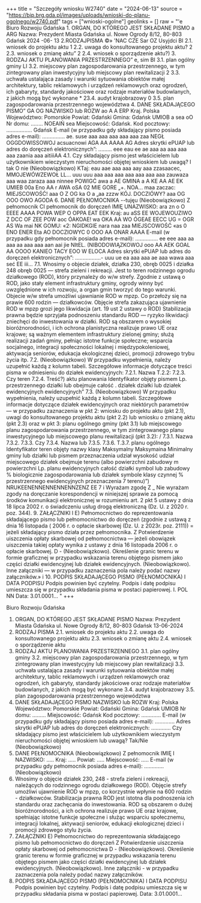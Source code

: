 +++
title = "Szczegóły wniosku W2740"
date = "2024-06-13"
source = "https://bip.brg.gda.pl/images/uploads/wnioski-do-planu-ogolnego/w2740.pdf"
tags = ["wnioski-ogolne"]
geolinks = []
raw = "'e Biuro Rozwoju Gdańska 1. ORGAN, DO KTÓREGO JEST SKŁADANE PISMO a ARG Nazwa: Prezydent Miasta Gdańska ul. Nowe Ogrody 8/12, 80-803 Gdańsk 2024 -06- 13 2.RODZAJPISMA ©» 'NAC CZE Sar OZ Usyjdci BI 2.1. wniosek do projektu aktu 1 2.2. uwaga do konsultowanego projektu aktu? 2 2.3. wniosek o zmianę aktu” 2 2.4. wniosek o sporządzenie aktu?) 3. RODZAJ AKTU PLANOWANIA PRZESTRZENNEGO” e, sim  BI 3.1. plan ogólny gminy LI 3.2. miejscowy plan zagospodarowania przestrzennego, w tym zintegrowany plan inwestycyjny lub  miejscowy plan rewitalizacji 2 3.3. uchwała ustalająca zasady i warunki sytuowania obiektów małej architektury, tablic reklamowych  i urządzeń reklamowych oraz ogrodzeń, ich gabaryty, standardy jakościowe oraz rodzaje materiałów   budowlanych, z jakich mogą być wykonane   * 23.4. audyt krajobrazowy  0 3.5. plan zagospodarowania przestrzennego województwa 4. DANE SKŁADAJĄCEGO PISMO” GA OG NAZWISKO lub ROZW ao A A ERP Kraj. Polska Województwo: Pomorskie  Powiat: Gdański Gmina: Gdańsk   UMIOB a sea oO Nr domu: ........ NOEAIŃ sea  Miejscowość: Gdańsk. Kod pocztowy: ................. Gdańsk  E-mail (w przypadku gdy składający pismo posiada adres e-mail): ............... ae. suse aaa aaa aaa aaa aaa zaa  NEGŁ OGGDOWISSOWOJ acsuacnowi AGA AA AAAA AG Adres skrytki ePUAP lub adres do doręczeń elektronicznych”: ......... eee eau ee ae aaa aa aaa aaa aaa zaania aaa aitiiiAA 4.1. Czy składający pismo jest właścicielem lub użytkownikiem wieczystym nieruchomości objętej wnioskiem lub uwagą? I tak O nie (Nieobowiązkowo)  KTaj: eau aae aaa aaa aay aaa zzasaacec, MMOJEWÓWZEWOŁ LL... uuu uuu aaa aaa aaa aaa aaa aaa aaa zauwaza aaa waa zaraza aaa ninnee  POWIGĆ awa a AE GMINA a A KE AA AE EK UMIEB 00a Eno AA r AWA oSA 02 MIE GORE „+. NOA... maa zaczac:  MIEJSCOWOŚĆ! aaa O Z OG ka O a „aa zzzw KÓJ. DOCZIÓWY? aaa OG OOO OWO AGODA  6. DANE PEŁNOMOCNIKA --tujęu  (Nieobowiązkowo)   Z pełnomocnik CI pełnomocnik do doręczeń IMIĘ UNAZWISKO: ara zn o O EEEE AAAA POWA WEP O OPPA EAT EEK  Kraj: au aSS EE WOJEWOUZIWO Z DCC OF ZEE  POW aoc ÓAKOAE! wa OKA AA WO ÓGEAE EECC UG = OGR AS Wa mai NK GOMU: «2: NGIDKGIE nara naa zaa  MIEJSCOWOŚĆ «as 0 ENO ENER Eta AO DOCZIOWYC 0 OOO AA ONAR AAAA   E-mail (w przypadku gdy pełnomocnik posiada adres e-mail): ............... ee eee aaa aa aaa aa aaa aaa aan aai jie NItEL. (NIBODOWIĄZKOWOJ ooo AA AEK GOAL AA OOOO KANIEO TACY EOO W ELOCA Adres skrytki ePUAP lub adres do doręczeń elektronicznych”: .................- uuu ue ea aaa aaa ae aaa wawa aaa seć  EE iii... 7.1. Wnosimy o objecie działek, działka 230, obręb 0025 i działka 248 obręb 0025 — strefa zieleni i rekreacji. Jest to teren  rodzinnego ogrodu działkowego (ROD), który przynależy do w/w strefy. Zgodnie z ustawą o ROD, jako stały element infrastruktury gminy, ogrody winny być uwzględnione w ich rozwoju, a organ gmin tworzyć do tego warunki. Objecie w/w strefa umożliwi ujawnianie ROD w mpzp. Co przełoży się na prawie 600 rodzin — działkowców. Objęcie strefa  zakazująca ujawnienie ROD w mpzp grozi jego likwidacja (art. 19 ust 2 ustawy o ROD) Stabilizacja prawna będzie sprzyjała podnoszeniu standardu ROD — ryzyko likwidacji zniechęci do inwestowania w działki. ROD są obszarem o  wysokiej bioróżnorodności, i ich ochrona planistyczna realizuje prawo UE oraz krajowe; są ważnym elementem  infrastruktury zielonej gminy; służą realizacji zadań gminy, pełniąc istotne funkcje społeczne; wsparcia socjalnego, integracji społeczności lokalnej i międzypokoleniowej, aktywacja seniorów, edukacja ekologicznej dzieci, promocji zdrowego trybu życia itp.   7.2. (Nieobowiązkowo) W przypadku wypełnienia, należy uzupełnić każdą z kolumn tabeli.    Szczegółowe informacje dotyczące treści pisma w odniesieniu do działek ewidencyjnych:   7.2.1. Nazwa T.2.2: 7.2.3. Czy teren 7.2.4. Treść?) aktu planowania Identyfikator objęty pismem   Lp.  przestrzennego działki lub obejmuje całość  . działek działki lub działek   ewidencyjnych ewidencyjnych”   7.3. (Nieobowiązkowo) W przypadku wypełnienia, należy uzupełnić każdą z kolumn tabeli. Szczegółowe   informacje dotyczące działek ewidencyjnych oraz niektórych parametrów — w przypadku zaznaczenia w   pkt 2: wniosku do projektu aktu (pkt 2.1), uwagi do konsultowanego projektu aktu (pkt 2.2) lub wniosku o   zmianę aktu (pkt 2.3) oraz w pkt 3: planu ogólnego gminy (pkt 3.1) lub miejscowego planu   zagospodarowania przestrzennego, w tym zintegrowanego planu inwestycyjnego lub miejscowego planu   rewitalizacji (pkt 3.2): / 7.3.1. Nazwa 7.3.2. 7.3.3. Czy 7.3.4. Nazwa lub 7.3.5. 7.3.6. T.3.7.   planu ogólnego Identyfikator teren objęty nazwy klasy Maksymalny Maksymaina Minimalny   gminy lub działki lub pismem przeznaczenia udział wysokość udział  miejscowego działek  obejmuje terenu (albo powierzchni zabudowy m powierzchni Lp. planu ewidencyjnych  całość działki symbol lub zabudowy % biologicznie  zagospodarowania lub działek symbole klasy czynnej %   przestrzennego ewidencyjnych przeznaczenia   7 terenu)”)    NRUKEENENNENNENNENNZENZ EE 7      i Wyrażam zgodę Z _ Nie wyrażam zgody   na doręczanie korespondencji w niniejszej sprawie za pomocą środków komunikacji elektronicznej w rozumieniu art. 2 pkt  5 ustawy z dnia 18 lipca 2002 r. o świadczeniu usług drogą elektroniczną (Dz. U. z 2020 r. poz. 344).  9. ZAŁĄCZNIKI l  E) Pełnomocnictwo do reprezentowania składającego pismo lub pełnomocnictwo do doręczeń (zgodnie z ustawą z dnia 16 listopada (  2006 r. o opłacie skarbowej (Dz. U. z 2023r. poz. 2111)) = jeżeli składający pismo działa przez pełnomocnika.   Z Potwierdzenie uiszczenia opłaty skarbowej od pełnomocnictwa — jeżeli obowiązek uiszczenia takiej opłaty wynika z ustawy z dnia   16 listopada 2006 r. o opłacie skarbowej.   D - (Nieobowiązkowo). Określenie granic terenu w formie graficznej w przypadku wskazania terenu objętego pismem jako części działki  ewidencyjnej lub działek ewidencyjnych.  (Nieobowiązkowo). Inne załączniki — w przypadku zaznaczenia pola należy podać nazwy załączników.»  i 10. PODPIS SKŁADAJĄCEGO PISMO (PEŁNOMOCNIKA) I DATA PODPISU   Podpis powinien być czytelny. Podpis i datę podpisu umieszcza się w przypadku składania pisma w postaci papierowej.  I. POL  NN  Data: 3.01.0001... "
+++

Biuro Rozwoju Gdańska
1. ORGAN, DO KTÓREGO JEST SKŁADANE PISMO
Nazwa: Prezydent Miasta Gdańska ul. Nowe Ogrody 8/12, 80-803 Gdańsk 13-06-2024
2. RODZAJ PISMA
2.1. wniosek do projektu aktu
2.2. uwaga do konsultowanego projektu aktu
2.3. wniosek o zmianę aktu
2.4. wniosek o sporządzenie aktu
3. RODZAJ AKTU PLANOWANIA PRZESTRZENNEGO
3.1. plan ogólny gminy
3.2. miejscowy plan zagospodarowania przestrzennego, w tym zintegrowany plan inwestycyjny lub miejscowy plan rewitalizacji
3.3. uchwała ustalająca zasady i warunki sytuowania obiektów małej architektury, tablic reklamowych i urządzeń reklamowych oraz ogrodzeń, ich gabaryty, standardy jakościowe oraz rodzaje materiałów budowlanych, z jakich mogą być wykonane
3.4. audyt krajobrazowy
3.5. plan zagospodarowania przestrzennego województwa
4. DANE SKŁADAJĄCEGO PISMO
NAZWISKO lub ROZW
Kraj: Polska
Województwo: Pomorskie
Powiat: Gdański
Gmina: Gdańsk
UMIOB
Nr domu: .........
Miejscowość: Gdańsk
Kod pocztowy: .............
E-mail (w przypadku gdy składający pismo posiada adres e-mail): .............
Adres skrytki ePUAP lub adres do doręczeń elektronicznych: .............
Czy składający pismo jest właścicielem lub użytkownikiem wieczystym nieruchomości objętej wnioskiem lub uwagą?
Tak/Nie
(Nieobowiązkowo)
6. DANE PEŁNOMOCNIKA
(Nieobowiązkowo)
Z pełnomocnik
IMIĘ I NAZWISKO: .....
Kraj: .....
Powiat: .....
Miejscowość: .....
E-mail (w przypadku gdy pełnomocnik posiada adres e-mail): .............
(Nieobowiązkowo)
7. Wnosimy o objęcie działek 230, 248 - strefa zieleni i rekreacji, należących do rodzinnego ogrodu działkowego (ROD). Objęcie strefy umożliwi ujawnienie ROD w mpzp, co korzystnie wpłynie na 600 rodzin - działkowców. Stabilizacja prawna ROD jest istotna dla podnoszenia ich standardu oraz zachęcania do inwestowania. ROD są obszarem o dużej bioróżnorodności, a ich ochrona realizuje prawo UE oraz krajowe, spełniając istotne funkcje społeczne i służąc wsparciu społecznemu, integracji lokalnej, aktywacji seniorów, edukacji ekologicznej dzieci i promocji zdrowego stylu życia.
9. ZAŁĄCZNIKI
E) Pełnomocnictwo do reprezentowania składającego pismo lub pełnomocnictwo do doręczeń
Z Potwierdzenie uiszczenia opłaty skarbowej od pełnomocnictwa
D - (Nieobowiązkowo). Określenie granic terenu w formie graficznej w przypadku wskazania terenu objętego pismem jako części działki ewidencyjnej lub działek ewidencyjnych. 
(Nieobowiązkowo). Inne załączniki - w przypadku zaznaczenia pola należy podać nazwy załączników.
10. PODPIS SKŁADAJĄCEGO PISMO (PEŁNOMOCNIKA) I DATA PODPISU
Podpis powinien być czytelny. Podpis i datę podpisu umieszcza się w przypadku składania pisma w postaci papierowej.
Data: 3.01.0001...


